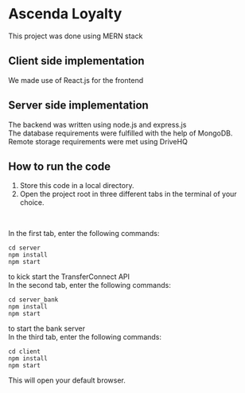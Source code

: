 # Ascenda Loyalty
This project was done using MERN stack
## Client side implementation
We made use of React.js for the frontend 
## Server side implementation
The backend was written using node.js and express.js<br/>
The database requirements were fulfilled with the help of MongoDB. <br />
Remote storage requirements were met using DriveHQ
## How to run the code
1. Store this code in a local directory.
2. Open the project root in three different tabs in the terminal of your choice.
<br/>

In the first tab, enter the following commands:<br>

```
cd server
npm install
npm start
```
to kick start the TransferConnect API <br/>
In the second tab, enter the following commands:<br>

```
cd server_bank
npm install
npm start
```
to start the bank server<br/>
In the third tab, enter the following commands:<br>

```
cd client
npm install
npm start
```
This will open your default browser. <br>
